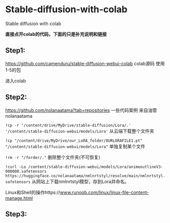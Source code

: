 # Stable-diffusion-with-colab
Stable diffusion with colab

**直接点开colab的代码，下面的只是补充说明和链接**

## Step1:
https://github.com/camenduru/stable-diffusion-webui-colab
colab源码
使用1-5的包

进入colab
## Step2:
https://github.com/nolanaatama?tab=repositories
一些代码案例
来自油管nolanaatama

```!cp -r '/content/drive/MyDrive/stable-diffusion/Lora/.' '/content/stable-diffusion-webui/models/Lora'```
从云端下载整个文件夹

```!cp "/content/drive/MyDrive/our_LoRA_folder/OURLORAFILE1.pt" "/content/stable-diffusion-webui/models/Lora"```
单独复制某个文件

```!rm -r "/forder/."```
删除整个文件夹(不可恢复)

```!curl -Lo /content/stable-diffusion-webui/models/Lora/animeoutlineV3-000008.safetensors https://huggingface.co/nolanaatama/nmlnrtstyl/resolve/main/nmlnrtstyl.safetensors```
从网站上下载nmlnrtstyl模型，存到Lora并命名。

Linux和Shell的操作https://www.runoob.com/linux/linux-file-content-manage.html

## Step3:

